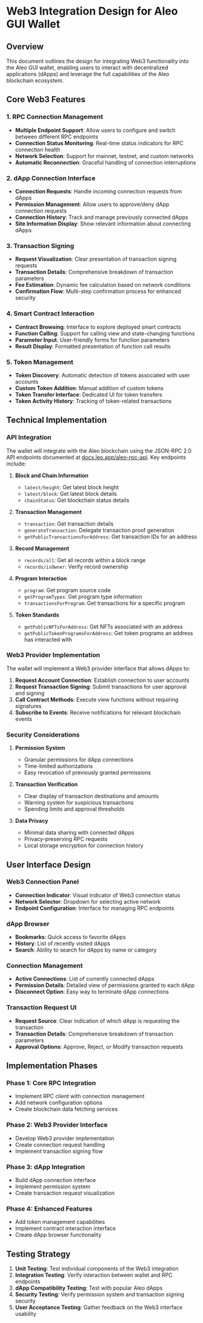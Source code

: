 # Web3 Integration Design for Aleo GUI Wallet

## Overview
This document outlines the design for integrating Web3 functionality into the Aleo GUI wallet, enabling users to interact with decentralized applications (dApps) and leverage the full capabilities of the Aleo blockchain ecosystem.

## Core Web3 Features

### 1. RPC Connection Management
- **Multiple Endpoint Support**: Allow users to configure and switch between different RPC endpoints
- **Connection Status Monitoring**: Real-time status indicators for RPC connection health
- **Network Selection**: Support for mainnet, testnet, and custom networks
- **Automatic Reconnection**: Graceful handling of connection interruptions

### 2. dApp Connection Interface
- **Connection Requests**: Handle incoming connection requests from dApps
- **Permission Management**: Allow users to approve/deny dApp connection requests
- **Connection History**: Track and manage previously connected dApps
- **Site Information Display**: Show relevant information about connecting dApps

### 3. Transaction Signing
- **Request Visualization**: Clear presentation of transaction signing requests
- **Transaction Details**: Comprehensive breakdown of transaction parameters
- **Fee Estimation**: Dynamic fee calculation based on network conditions
- **Confirmation Flow**: Multi-step confirmation process for enhanced security

### 4. Smart Contract Interaction
- **Contract Browsing**: Interface to explore deployed smart contracts
- **Function Calling**: Support for calling view and state-changing functions
- **Parameter Input**: User-friendly forms for function parameters
- **Result Display**: Formatted presentation of function call results

### 5. Token Management
- **Token Discovery**: Automatic detection of tokens associated with user accounts
- **Custom Token Addition**: Manual addition of custom tokens
- **Token Transfer Interface**: Dedicated UI for token transfers
- **Token Activity History**: Tracking of token-related transactions

## Technical Implementation

### API Integration
The wallet will integrate with the Aleo blockchain using the JSON-RPC 2.0 API endpoints documented at [docs.leo.app/aleo-rpc-api](https://docs.leo.app/aleo-rpc-api). Key endpoints include:

1. **Block and Chain Information**
   - `latest/height`: Get latest block height
   - `latest/block`: Get latest block details
   - `chainStatus`: Get blockchain status details

2. **Transaction Management**
   - `transaction`: Get transaction details
   - `generateTransaction`: Delegate transaction proof generation
   - `getPublicTransactionsForAddress`: Get transaction IDs for an address

3. **Record Management**
   - `records/all`: Get all records within a block range
   - `records/isOwner`: Verify record ownership

4. **Program Interaction**
   - `program`: Get program source code
   - `getProgramTypes`: Get program type information
   - `transactionsForProgram`: Get transactions for a specific program

5. **Token Standards**
   - `getPublicNFTsForAddress`: Get NFTs associated with an address
   - `getPublicTokenProgramsForAddress`: Get token programs an address has interacted with

### Web3 Provider Implementation
The wallet will implement a Web3 provider interface that allows dApps to:

1. **Request Account Connection**: Establish connection to user accounts
2. **Request Transaction Signing**: Submit transactions for user approval and signing
3. **Call Contract Methods**: Execute view functions without requiring signatures
4. **Subscribe to Events**: Receive notifications for relevant blockchain events

### Security Considerations

1. **Permission System**
   - Granular permissions for dApp connections
   - Time-limited authorizations
   - Easy revocation of previously granted permissions

2. **Transaction Verification**
   - Clear display of transaction destinations and amounts
   - Warning system for suspicious transactions
   - Spending limits and approval thresholds

3. **Data Privacy**
   - Minimal data sharing with connected dApps
   - Privacy-preserving RPC requests
   - Local storage encryption for connection history

## User Interface Design

### Web3 Connection Panel
- **Connection Indicator**: Visual indicator of Web3 connection status
- **Network Selector**: Dropdown for selecting active network
- **Endpoint Configuration**: Interface for managing RPC endpoints

### dApp Browser
- **Bookmarks**: Quick access to favorite dApps
- **History**: List of recently visited dApps
- **Search**: Ability to search for dApps by name or category

### Connection Management
- **Active Connections**: List of currently connected dApps
- **Permission Details**: Detailed view of permissions granted to each dApp
- **Disconnect Option**: Easy way to terminate dApp connections

### Transaction Request UI
- **Request Source**: Clear indication of which dApp is requesting the transaction
- **Transaction Details**: Comprehensive breakdown of transaction parameters
- **Approval Options**: Approve, Reject, or Modify transaction requests

## Implementation Phases

### Phase 1: Core RPC Integration
- Implement RPC client with connection management
- Add network configuration options
- Create blockchain data fetching services

### Phase 2: Web3 Provider Interface
- Develop Web3 provider implementation
- Create connection request handling
- Implement transaction signing flow

### Phase 3: dApp Integration
- Build dApp connection interface
- Implement permission system
- Create transaction request visualization

### Phase 4: Enhanced Features
- Add token management capabilities
- Implement contract interaction interface
- Create dApp browser functionality

## Testing Strategy

1. **Unit Testing**: Test individual components of the Web3 integration
2. **Integration Testing**: Verify interaction between wallet and RPC endpoints
3. **dApp Compatibility Testing**: Test with popular Aleo dApps
4. **Security Testing**: Verify permission system and transaction signing security
5. **User Acceptance Testing**: Gather feedback on the Web3 interface usability
